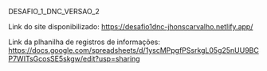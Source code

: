 DESAFIO_1_DNC_VERSAO_2


Link do site disponibilizado: https://desafio1dnc-jhonscarvalho.netlify.app/

Link da plhanilha de registros de informações: https://docs.google.com/spreadsheets/d/1yscMPpgfPSsrkgL05g25nUU9BCP7WITsGcosSE5skgw/edit?usp=sharing
